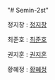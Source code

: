"# Semin-2st" 

정지창 : <A HREF = "jichang.md"> 정지창 </A> 

최준호 : <A HREF = "choiJunHo.md"> 최준호 </A> 

권지훈 : <A HREF = "kwonJiHoon.md"> 권지훈 </A> 

황혜정 : <A HREF = "HwangHyeJung.md"> 황혜정 </A>    